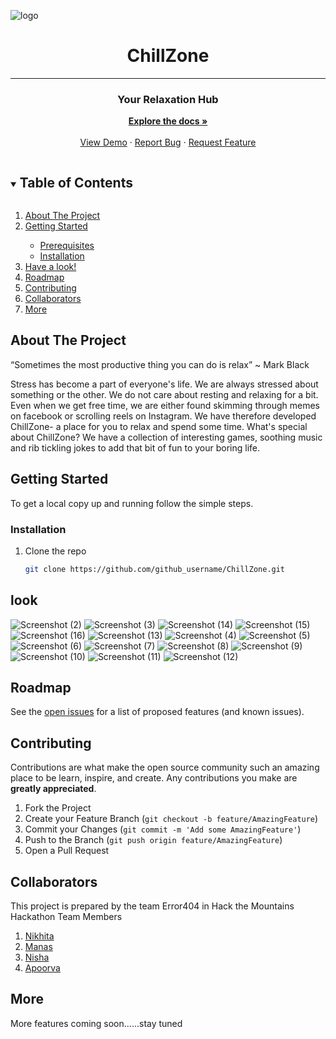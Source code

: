 
![logo](https://user-images.githubusercontent.com/73363765/123538433-872b8b00-d752-11eb-9ed5-737cd1fddfc0.png)
<h1 align="center"> ChillZone </h1>
<hr>
<h3 align="center"> Your Relaxation Hub </h3>
<p align="center">
    <a href="https://github.com/Nikhita28/ChillZone"><strong>Explore the docs »</strong></a>
    <br />
    <br />
    <a href="https://nikhita28.github.io/ChillZone/index.html">View Demo</a>
    ·
    <a href="https://github.com/Nikhita28/ChillZone/issues">Report Bug</a>
    ·
    <a href="https://github.com/Nikhita28/ChillZone/issues">Request Feature</a>
  </p>
</p>

<!-- TABLE OF CONTENTS -->
<details open="open">
  <summary><h2 style="display: inline-block">Table of Contents</h2></summary>
  <ol>
    <li>
      <a href="#about-the-project">About The Project</a>
     </li>
    <li>
      <a href="#getting-started">Getting Started</a></li>
      <ul>
        <li><a href="#prerequisites">Prerequisites</a></li>
        <li><a href="#installation">Installation</a></li>
      </ul>
    <li><a href="#look">Have a look!</a></li>
    <li><a href="#roadmap">Roadmap</a></li>
    <li><a href="#contributing">Contributing</a></li>
    <li><a href="#collaborators">Collaborators</a></li>
     <li><a href="#more">More</a></li>
    
</details>


<!-- ABOUT THE PROJECT -->

## About The Project
<p>“Sometimes the most productive thing you can do is relax” ~ Mark Black

Stress has become a part of everyone's life. We are always stressed about something or the other. We do not care about resting and relaxing for a bit. Even when we get free time, we are either found skimming through memes on facebook or scrolling reels on Instagram. We have therefore developed ChillZone- a place for you to relax and spend some time. What's special about ChillZone? We have a collection of interesting games, soothing music and rib tickling jokes to add that bit of fun to your boring life.</p>


## Getting Started

To get a local copy up and running follow the simple steps.

### Installation

1. Clone the repo
   ```sh
   git clone https://github.com/github_username/ChillZone.git
   ```
 ## look
 
<!--  ![Screenshot (1)](https://user-images.githubusercontent.com/73363765/123540255-b5619880-d75b-11eb-8f4b-ab9b41ecae61.png) -->
![Screenshot (2)](https://user-images.githubusercontent.com/73363765/123540256-b5619880-d75b-11eb-9aab-f91da1dc5093.png)
![Screenshot (3)](https://user-images.githubusercontent.com/73363765/123540257-b5fa2f00-d75b-11eb-8ef5-d73340e009e1.png)
![Screenshot (14)](https://user-images.githubusercontent.com/73363765/123540429-91528700-d75c-11eb-9332-836163823a7b.png)
![Screenshot (15)](https://user-images.githubusercontent.com/73363765/123540432-931c4a80-d75c-11eb-920d-ae6693ff7445.png)
![Screenshot (16)](https://user-images.githubusercontent.com/73363765/123540434-93b4e100-d75c-11eb-90e8-ec647cf88b7a.png)
![Screenshot (13)](https://user-images.githubusercontent.com/73363765/123540435-944d7780-d75c-11eb-9a0b-47652e388b68.png)
![Screenshot (4)](https://user-images.githubusercontent.com/73363765/123540244-aed32100-d75b-11eb-823b-44d11d18855c.png)
![Screenshot (5)](https://user-images.githubusercontent.com/73363765/123540246-b0044e00-d75b-11eb-8a0d-c61c6f7ea4a8.png)
![Screenshot (6)](https://user-images.githubusercontent.com/73363765/123540247-b09ce480-d75b-11eb-9745-4c8fb2e56ccd.png)
![Screenshot (7)](https://user-images.githubusercontent.com/73363765/123540248-b1357b00-d75b-11eb-8968-dbeee37d24ee.png)
![Screenshot (8)](https://user-images.githubusercontent.com/73363765/123540249-b1ce1180-d75b-11eb-9ed7-50ef41558be9.png)
![Screenshot (9)](https://user-images.githubusercontent.com/73363765/123540250-b266a800-d75b-11eb-9a78-c0a6bfbdccdf.png)
![Screenshot (10)](https://user-images.githubusercontent.com/73363765/123540251-b397d500-d75b-11eb-95cd-7832bb6aa175.png)
![Screenshot (11)](https://user-images.githubusercontent.com/73363765/123540252-b4306b80-d75b-11eb-96ed-f1a793f06117.png)
![Screenshot (12)](https://user-images.githubusercontent.com/73363765/123540253-b4c90200-d75b-11eb-8524-0f1782114306.png)


   
   
   
   
   
 <!-- ROADMAP -->

## Roadmap

See the [open issues](https://github.com/Nikhita28/ChillZone/issues) for a list of proposed features (and known issues).

<!-- CONTRIBUTING -->

## Contributing

Contributions are what make the open source community such an amazing place to be learn, inspire, and create. Any contributions you make are **greatly appreciated**.

1. Fork the Project
2. Create your Feature Branch (`git checkout -b feature/AmazingFeature`)
3. Commit your Changes (`git commit -m 'Add some AmazingFeature'`)
4. Push to the Branch (`git push origin feature/AmazingFeature`)
5. Open a Pull Request

## Collaborators

This project is prepared by the team Error404 in Hack the Mountains Hackathon
Team Members
1. <a href="">Nikhita</a>
2. <a href="">Manas</a>
3. <a href="">Nisha</a>
4. <a href="">Apoorva</a>

## More

More features coming soon......stay tuned



